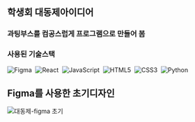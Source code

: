 <h2>학생회 대동제아이디어</h2>

<h3>과팅부스를 컴공스럽게 프로그램으로 만들어 봄</h3>

<h3>사용된 기술스택</h3>

  <img src="https://img.shields.io/badge/figma-F24E1E.svg?style=for-the-badge&logo=figma&logoColor=white" alt="Figma" />&nbsp;
  <img src="https://img.shields.io/badge/react-20232a.svg?style=for-the-badge&logo=react&logoColor=61DAFB" alt="React" />&nbsp;
  <img src="https://img.shields.io/badge/javascript-F7DF1E.svg?style=for-the-badge&logo=javascript&logoColor=20232a" alt="JavaScript" />&nbsp;
  <img src="https://img.shields.io/badge/html5-E34F26.svg?style=for-the-badge&logo=html5&logoColor=white" alt="HTML5" />&nbsp;
  <img src="https://img.shields.io/badge/css3-1572B6.svg?style=for-the-badge&logo=css3&logoColor=white" alt="CSS3" />&nbsp;
  <img src="https://img.shields.io/badge/python-3670A0?style=for-the-badge&logo=python&logoColor=ffdd54" alt="Python" />&nbsp;


<h2>Figma를 사용한 초기디자인</h2>

![대동제-figma 초기](https://private-user-images.githubusercontent.com/128788634/346349157-acb21aa4-e91c-4eee-b01a-abbe1f0c1ad5.png?jwt=eyJhbGciOiJIUzI1NiIsInR5cCI6IkpXVCJ9.eyJpc3MiOiJnaXRodWIuY29tIiwiYXVkIjoicmF3LmdpdGh1YnVzZXJjb250ZW50LmNvbSIsImtleSI6ImtleTUiLCJleHAiOjE3MjAzNjk3NTEsIm5iZiI6MTcyMDM2OTQ1MSwicGF0aCI6Ii8xMjg3ODg2MzQvMzQ2MzQ5MTU3LWFjYjIxYWE0LWU5MWMtNGVlZS1iMDFhLWFiYmUxZjBjMWFkNS5wbmc_WC1BbXotQWxnb3JpdGhtPUFXUzQtSE1BQy1TSEEyNTYmWC1BbXotQ3JlZGVudGlhbD1BS0lBVkNPRFlMU0E1M1BRSzRaQSUyRjIwMjQwNzA3JTJGdXMtZWFzdC0xJTJGczMlMkZhd3M0X3JlcXVlc3QmWC1BbXotRGF0ZT0yMDI0MDcwN1QxNjI0MTFaJlgtQW16LUV4cGlyZXM9MzAwJlgtQW16LVNpZ25hdHVyZT1iZTBlODE4ZTM1NjkyZDE2NjdlYTI5YTA4YmQyMTJjYzNjNTdkZWRmZjkzOWZlNGE4NDljZWU5Y2ZjZjdlZGM0JlgtQW16LVNpZ25lZEhlYWRlcnM9aG9zdCZhY3Rvcl9pZD0wJmtleV9pZD0wJnJlcG9faWQ9MCJ9.B2CJlDiFJO2PIGtwZNhr6mDk4Lv1fiMrlGFNnrJrLVI)
